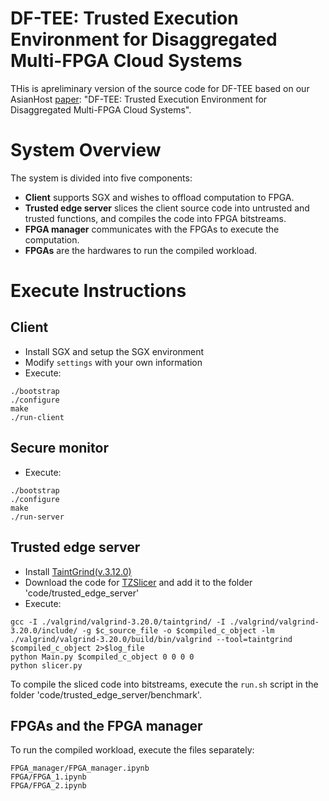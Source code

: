 # DF-TEE: Trusted Execution Environment for Disaggregated Multi-FPGA Cloud Systems
THis is apreliminary version of the source code for DF-TEE based on our AsianHost [paper](./docs/AsianHost23_DF-TEE.pdf): "DF-TEE: Trusted Execution Environment for Disaggregated Multi-FPGA Cloud Systems". 

# System Overview
The system is divided into five components:
- **Client** supports SGX and wishes to offload computation to FPGA.
- **Trusted edge server** slices the client source code into untrusted and trusted functions, and compiles the code into FPGA bitstreams.
- **FPGA manager** communicates with the FPGAs to execute the computation.
- **FPGAs** are the hardwares to run the compiled workload.

# Execute Instructions
## Client
- Install SGX and setup the SGX environment
- Modify `settings` with your own information
- Execute:
```
./bootstrap
./configure
make
./run-client
```
## Secure monitor
- Execute:
```
./bootstrap
./configure
make
./run-server
```

## Trusted edge server
- Install [TaintGrind(v.3.12.0)](https://github.com/wmkhoo/taintgrind) 
- Download the code for [TZSlicer](https://github.com/hwsel/tzslicer) and add it to the folder 'code/trusted_edge_server'
- Execute:
```
gcc -I ./valgrind/valgrind-3.20.0/taintgrind/ -I ./valgrind/valgrind-3.20.0/include/ -g $c_source_file -o $compiled_c_object -lm
./valgrind/valgrind-3.20.0/build/bin/valgrind --tool=taintgrind $compiled_c_object 2>$log_file
python Main.py $compiled_c_object 0 0 0 0
python slicer.py
```
To compile the sliced code into bitstreams, execute the `run.sh` script in the folder 'code/trusted_edge_server/benchmark'.

## FPGAs and the FPGA manager
To run the compiled workload, execute the files separately:
```
FPGA_manager/FPGA_manager.ipynb
FPGA/FPGA_1.ipynb
FPGA/FPGA_2.ipynb
```
